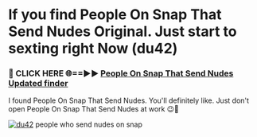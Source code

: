 # If you find People On Snap That Send Nudes Original. Just start to sexting right Now (du42)

<h3>🔴 CLICK HERE 🌐==►► <a href="https://tinyurl.com/mtbk5fxa" rel="nofollow">People On Snap That Send Nudes Updated finder</a></h3>

I found People On Snap That Send Nudes. You'll definitely like. Just don't open People On Snap That Send Nudes at work 😉💬

[![du42](https://i.imgur.com/Q8WKrnY.jpeg)](https://tinyurl.com/mtbk5fxa)
people who send nudes on snap